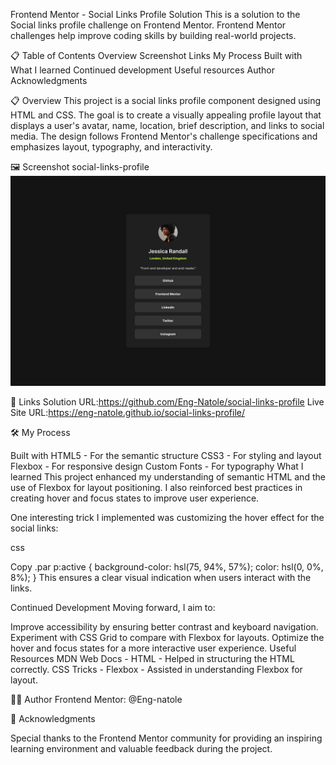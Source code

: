 Frontend Mentor - Social Links Profile Solution
This is a solution to the Social links profile challenge on Frontend Mentor. Frontend Mentor challenges help improve coding skills by building real-world projects.

📋 Table of Contents
Overview
Screenshot
Links
My Process
Built with
What I learned
Continued development
Useful resources
Author
Acknowledgments

📋 Overview
This project is a social links profile component designed using HTML and CSS. The goal is to create a visually appealing profile layout that displays a user's avatar, name, location, brief description, and links to social media. The design follows Frontend Mentor's challenge specifications and emphasizes layout, typography, and interactivity.

🖼️ Screenshot
social-links-profile
![social-links-profile](./assets/images/screenshot.jpg)

🔗 Links
Solution URL:https://github.com/Eng-Natole/social-links-profile
Live Site URL:https://eng-natole.github.io/social-links-profile/

🛠️ My Process

Built with
HTML5 - For the semantic structure
CSS3 - For styling and layout
Flexbox - For responsive design
Custom Fonts - For typography
What I learned
This project enhanced my understanding of semantic HTML and the use of Flexbox for layout positioning. I also reinforced best practices in creating hover and focus states to improve user experience.

One interesting trick I implemented was customizing the hover effect for the social links:

css

Copy
.par p:active {
background-color: hsl(75, 94%, 57%);
color: hsl(0, 0%, 8%);
}
This ensures a clear visual indication when users interact with the links.

Continued Development
Moving forward, I aim to:

Improve accessibility by ensuring better contrast and keyboard navigation.
Experiment with CSS Grid to compare with Flexbox for layouts.
Optimize the hover and focus states for a more interactive user experience.
Useful Resources
MDN Web Docs - HTML - Helped in structuring the HTML correctly.
CSS Tricks - Flexbox - Assisted in understanding Flexbox for layout.

👨‍💻 Author
Frontend Mentor: @Eng-natole

🙌 Acknowledgments

Special thanks to the Frontend Mentor community for providing an inspiring learning environment and valuable feedback during the project.
